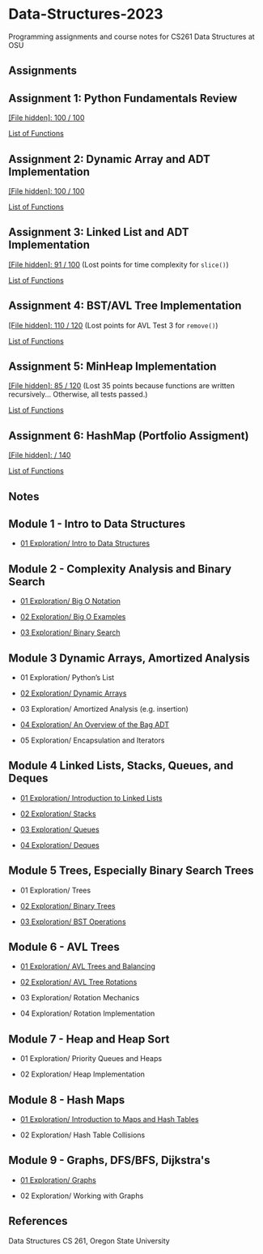 # Data-Structures-2023
Programming assignments and course notes for CS261 Data Structures at OSU


## Assignments

## Assignment 1: Python Fundamentals Review

[\[File hidden\]: 100 / 100]()

[List of Functions](https://github.com/franceslinyc/Data-Structures-2023/blob/main/toc/A1.pdf)

## Assignment 2: Dynamic Array and ADT Implementation

[\[File hidden\]: 100 / 100]()

[List of Functions](https://github.com/franceslinyc/Data-Structures-2023/blob/main/toc/A2.pdf) 

## Assignment 3: Linked List and ADT Implementation

[\[File hidden\]: 91 / 100]() (Lost points for time complexity for `slice()`)

[List of Functions](https://github.com/franceslinyc/Data-Structures-2023/blob/main/toc/A3.pdf)

## Assignment 4: BST/AVL Tree Implementation

[\[File hidden\]: 110 / 120]() (Lost points for AVL Test 3 for `remove()`)

[List of Functions](https://github.com/franceslinyc/Data-Structures-2023/blob/main/toc/A4.pdf)

## Assignment 5: MinHeap Implementation

[\[File hidden\]: 85 / 120]() (Lost 35 points because functions are written recursively... Otherwise, all tests passed.)

[List of Functions](https://github.com/franceslinyc/Data-Structures-2023/blob/main/toc/A5.pdf)

## Assignment 6: HashMap (Portfolio Assigment)

[\[File hidden\]:  / 140]()

[List of Functions](https://github.com/franceslinyc/Data-Structures-2023/blob/main/toc/A6.pdf)


## Notes

## Module 1 - Intro to Data Structures

- [01 Exploration/ Intro to Data Structures](https://github.com/franceslinyc/Data-Structures-2023/tree/main/Module%201%20-%20Intro%20to%20Data%20Structures/01%20Exploration:%20Intro%20to%20Data%20Structures)

## Module 2 - Complexity Analysis and Binary Search

- [01 Exploration/ Big O Notation](https://github.com/franceslinyc/Data-Structures-2023/tree/main/Module%202%20-%20Complexity%20Analysis%20and%20Binary%20Search/01%20Exploration:%20Big%20O%20Notation)

- [02 Exploration/ Big O Examples](https://github.com/franceslinyc/Data-Structures-2023/tree/main/Module%202%20-%20Complexity%20Analysis%20and%20Binary%20Search/02%20Exploration:%20Big%20O%20Examples)

- [03 Exploration/ Binary Search](https://github.com/franceslinyc/Data-Structures-2023/tree/main/Module%202%20-%20Complexity%20Analysis%20and%20Binary%20Search/03%20Exploration:%20Binary%20Search)




## Module 3 Dynamic Arrays, Amortized Analysis

- 01 Exploration/ Python’s List

- [02 Exploration/ Dynamic Arrays](https://github.com/franceslinyc/Data-Structures-2023/tree/main/Module%203%20-%20Dynamic%20Arrays%2C%20Amortized%20Analysis/02%20Exploration%3A%20Dynamic%20Arrays)

- 03 Exploration/ Amortized Analysis (e.g. insertion)

- [04 Exploration/ An Overview of the Bag ADT](https://github.com/franceslinyc/Data-Structures-2023/tree/main/Module%203%20-%20Dynamic%20Arrays%2C%20Amortized%20Analysis/04%20Exploration%3A%20An%20Overview%20of%20the%20Bag%20ADT)

- 05 Exploration/ Encapsulation and Iterators




## Module 4 Linked Lists, Stacks, Queues, and Deques

- [01 Exploration/ Introduction to Linked Lists](https://github.com/franceslinyc/Data-Structures-2023/tree/main/Module%204%20-%20Linked%20Lists%2C%20Stacks%2C%20Queues%2C%20and%20Deques/01%20Exploration:%20Introduction%20to%20Linked%20Lists)

- [02 Exploration/ Stacks](https://github.com/franceslinyc/Data-Structures-2023/tree/main/Module%204%20-%20Linked%20Lists%2C%20Stacks%2C%20Queues%2C%20and%20Deques/02%20Exploration:%20Stacks)

- [03 Exploration/ Queues](https://github.com/franceslinyc/Data-Structures-2023/tree/main/Module%204%20-%20Linked%20Lists%2C%20Stacks%2C%20Queues%2C%20and%20Deques/03%20Exploration:%20Queues)


- [04 Exploration/ Deques](https://github.com/franceslinyc/Data-Structures-2023/tree/main/Module%204%20-%20Linked%20Lists%2C%20Stacks%2C%20Queues%2C%20and%20Deques/04%20Exploration:%20Deques)




## Module 5 Trees, Especially Binary Search Trees

- 01 Exploration/ Trees

- [02 Exploration/ Binary Trees](https://github.com/franceslinyc/Data-Structures-2023/tree/main/Module%205%20-%20Trees%2C%20Especially%20Binary%20Search%20Trees/02%20Exploration%3A%20Binary%20Trees)

- [03 Exploration/ BST Operations](https://github.com/franceslinyc/Data-Structures-2023/tree/main/Module%205%20-%20Trees%2C%20Especially%20Binary%20Search%20Trees/03%20Exploration%3A%20BST%20Operations) 




## Module 6 - AVL Trees

- [01 Exploration/ AVL Trees and Balancing](https://github.com/franceslinyc/Data-Structures-2023/tree/main/Module%206%20-%20AVL%20Trees/01%20Exploration%3A%20AVL%20Trees%20and%20Balancing)

- [02 Exploration/ AVL Tree Rotations](https://github.com/franceslinyc/Data-Structures-2023/tree/main/Module%206%20-%20AVL%20Trees/02%20Exploration%3A%20AVL%20Tree%20Rotations)

- 03 Exploration/ Rotation Mechanics

- 04 Exploration/ Rotation Implementation


## Module 7 - Heap and Heap Sort

- 01 Exploration/ Priority Queues and Heaps

- 02 Exploration/ Heap Implementation



## Module 8 - Hash Maps
 
- [01 Exploration/ Introduction to Maps and Hash Tables](https://github.com/franceslinyc/Data-Structures-2023/tree/main/Module%208%20-%20Hash%20Maps/01%20Exploration%3A%20Introduction%20to%20Maps%20and%20Hash%20Tables)

- 02 Exploration/ Hash Table Collisions


## Module 9 - Graphs, DFS/BFS, Dijkstra's 

- [01 Exploration/ Graphs](https://github.com/franceslinyc/Data-Structures-2023/tree/main/Module%209%20-%20Graphs%2C%20DFS%2C%20BFS%2C%20Dijkstra's/01%20Exploration%3A%20Graphs)

- 02 Exploration/ Working with Graphs




## References 

Data Structures CS 261, Oregon State University 



